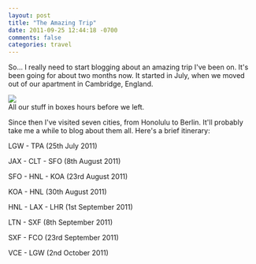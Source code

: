 ```yaml
---
layout: post
title: "The Amazing Trip"
date: 2011-09-25 12:44:18 -0700
comments: false
categories: travel
---
```


So... I really need to start blogging about an amazing trip I've been on. It's been going for about two months now. It started in July, when we moved out of our apartment in Cambridge, England.

<div class="img">
  <a href="{{ root_url }}/images/cambridge/boxes.jpg">
    <img src="/images/cambridge/boxes.jpg">
  </a>
  <div class="alt">All our stuff in boxes hours before we left.</div>
</div>

Since then I've visited seven cities, from Honolulu to Berlin. It'll probably take me a while to blog about them all. Here's a brief itinerary:

LGW - TPA (25th July 2011)

JAX - CLT - SFO (8th August 2011)

SFO - HNL - KOA (23rd August 2011)

KOA - HNL (30th August 2011)

HNL - LAX - LHR (1st September 2011)

LTN - SXF (8th September 2011)

SXF - FCO (23rd September 2011)

VCE - LGW (2nd October 2011)